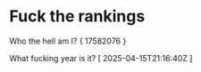 # Fuck the rankings

Who the hell am I?
{ 17582076 }

What fucking year is it?
[ 2025-04-15T21:16:40Z ]
